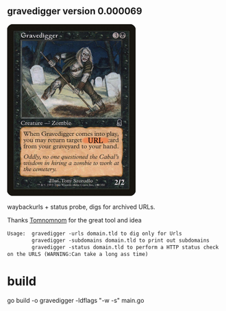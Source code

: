 ## gravedigger version 0.000069
![gravedigger](gravedigger.jpg) 

waybackurls + status probe, digs for archived URLs.

 Thanks [Tomnomnom](https://github.com/Tomnomnom) for the great tool and idea

```
Usage:  gravedigger -urls domain.tld to dig only for Urls
        gravedigger -subdomains domain.tld to print out subdomains
        gravedigger -status domain.tld to perform a HTTP status check on the URLS (WARNING:Can take a long ass time)

```

# build

go build -o gravedigger -ldflags "-w -s" main.go
